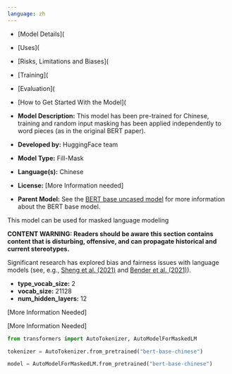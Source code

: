 ```yaml
---
language: zh
---
```





- [Model Details](
- [Uses](
- [Risks, Limitations and Biases](
- [Training](
- [Evaluation](
- [How to Get Started With the Model](



- **Model Description:**
This model has been pre-trained for Chinese, training and random input masking has been applied independently to word pieces (as in the original BERT paper).

- **Developed by:** HuggingFace team
- **Model Type:** Fill-Mask
- **Language(s):** Chinese
- **License:** [More Information needed]
- **Parent Model:** See the [BERT base uncased model](https://huggingface.co/bert-base-uncased) for more information about the BERT base model.






This model can be used for masked language modeling 




**CONTENT WARNING: Readers should be aware this section contains content that is disturbing, offensive, and can propagate historical and current stereotypes.**

Significant research has explored bias and fairness issues with language models (see, e.g., [Sheng et al. (2021)](https://aclanthology.org/2021.acl-long.330.pdf) and [Bender et al. (2021)](https://dl.acm.org/doi/pdf/10.1145/3442188.3445922)).





* **type_vocab_size:** 2
* **vocab_size:** 21128
* **num_hidden_layers:** 12


[More Information Needed]





[More Information Needed]



```python
from transformers import AutoTokenizer, AutoModelForMaskedLM

tokenizer = AutoTokenizer.from_pretrained("bert-base-chinese")

model = AutoModelForMaskedLM.from_pretrained("bert-base-chinese")

```





